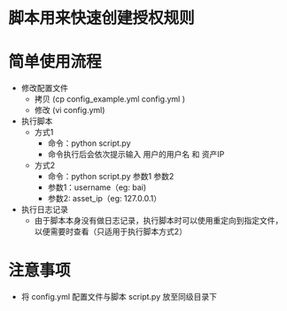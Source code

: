 # 脚本用来快速创建授权规则

# 简单使用流程
 - 修改配置文件 
    - 拷贝 (cp config_example.yml config.yml )
    - 修改 (vi config.yml)
 - 执行脚本
   - 方式1
     - 命令：python script.py
     - 命令执行后会依次提示输入 用户的用户名 和 资产IP
   - 方式2
     - 命令：python script.py 参数1 参数2
     - 参数1：username（eg: bai)
     - 参数2: asset_ip（eg: 127.0.0.1）
 - 执行日志记录
   - 由于脚本本身没有做日志记录，执行脚本时可以使用重定向到指定文件，以便需要时查看（只适用于执行脚本方式2）

# 注意事项
 - 将 config.yml 配置文件与脚本 script.py 放至同级目录下

